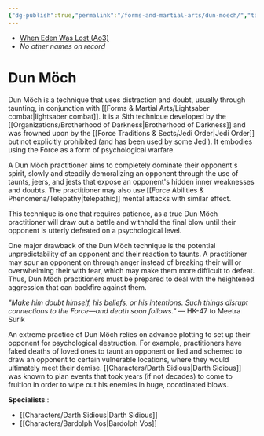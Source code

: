 ```yaml
---
{"dg-publish":true,"permalink":"/forms-and-martial-arts/dun-moech/","tags":["technique"],"noteIcon":"saber1"}
---
```


- [When Eden Was Lost (Ao3)](https://archiveofourown.org/works/19334440)
- *No other names on record*
# Dun Möch
Dun Möch is a technique that uses distraction and doubt, usually through taunting, in conjunction with [[Forms & Martial Arts/Lightsaber combat\|lightsaber combat]]. It is a Sith technique developed by the [[Organizations/Brotherhood of Darkness\|Brotherhood of Darkness]] and was frowned upon by the [[Force Traditions & Sects/Jedi Order\|Jedi Order]] but not explicitly prohibited (and has been used by some Jedi). It embodies using the Force as a form of psychological warfare. 

A Dun Möch practitioner aims to completely dominate their opponent's spirit, slowly and steadily demoralizing an opponent through the use of taunts, jeers, and jests that expose an opponent's hidden inner weaknesses and doubts. The practitioner may also use [[Force Abilities & Phenomena/Telepathy\|telepathic]] mental attacks with similar effect. 

This technique is one that requires patience, as a true Dun Möch practitioner will draw out a battle and withhold the final blow until their opponent is utterly defeated on a psychological level. 

One major drawback of the Dun Möch technique is the potential unpredictability of an opponent and their reaction to taunts. A practitioner may spur an opponent on through anger instead of breaking their will or overwhelming their with fear, which may make them more difficult to defeat. Thus, Dun Möch practitioners must be prepared to deal with the heightened aggression that can backfire against them. 

*"Make him doubt himself, his beliefs, or his intentions. Such things disrupt connections to the Force—and death soon follows."* — HK-47 to Meetra Surik

An extreme practice of Dun Möch relies on advance plotting to set up their opponent for psychological destruction. For example, practitioners have faked deaths of loved ones to taunt an opponent or lied and schemed to draw an opponent to certain vulnerable locations, where they would ultimately meet their demise. [[Characters/Darth Sidious\|Darth Sidious]] was known to plan events that took years (if not decades) to come to fruition in order to wipe out his enemies in huge, coordinated blows. 

**Specialists**:: 
- [[Characters/Darth Sidious\|Darth Sidious]]
- [[Characters/Bardolph Vos\|Bardolph Vos]]